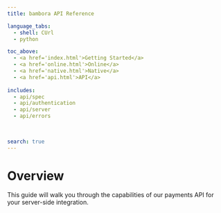 ```yaml
---
title: bambora API Reference

language_tabs:
  - shell: CUrl
  - python

toc_above:
  - <a href='index.html'>Getting Started</a>
  - <a href='online.html'>Online</a>
  - <a href='native.html'>Native</a>
  - <a href='api.html'>API</a>
  
includes:
  - api/spec
  - api/authentication
  - api/server
  - api/errors
  

  
search: true
---
```

# Overview

This guide will walk you through the capabilities of our payments API for your server-side integration.
